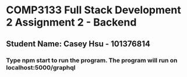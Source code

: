 # COMP3133 Full Stack Development 2 Assignment 2 - Backend

## Student Name: Casey Hsu - 101376814

### Type npm start to run the program. The program will run on localhost:5000/graphql